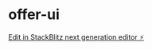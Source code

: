 # offer-ui

[Edit in StackBlitz next generation editor ⚡️](https://stackblitz.com/~/github.com/akhilsahu/offer-ui)